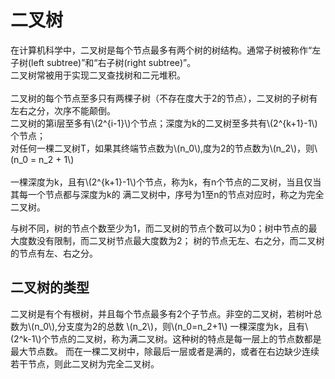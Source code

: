 # 二叉树
<script type="text/javascript" src="http://cdn.mathjax.org/mathjax/latest/MathJax.js?config=default"></script>
在计算机科学中，二叉树是每个节点最多有两个树的树结构。通常子树被称作“左子树(left subtree)”和“右子树(right subtree)”。  
二叉树常被用于实现二叉查找树和二元堆积。  
<br>
二叉树的每个节点至多只有两棵子树（不存在度大于2的节点），二叉树的子树有左右之分，次序不能颠倒。  
二叉树的第i层至多有\\(2^{i-1}\\)个节点；深度为k的二叉树至多共有\\(2^{k+1}-1\\)个节点；  
对任何一棵二叉树T，如果其终端节点数为\\(n_0\\),度为2的节点数为\\(n_2\\)，则\\(n_0 = n_2 + 1\\)  
<br>
一棵深度为k，且有\\(2^{k+1}-1\\)个节点，称为k，有n个节点的二叉树，当且仅当其每一个节点都与深度为k的
满二叉树中，序号为1至n的节点对应时，称之为完全二叉树。

与树不同，树的节点个数至少为1，而二叉树的节点个数可以为0；树中节点的最大度数没有限制，而二叉树节点最大度数为2；
树的节点无左、右之分，而二叉树的节点有左、右之分。

## 二叉树的类型
二叉树是有个有根树，并且每个节点最多有2个子节点。非空的二叉树，若树叶总数为\\(n_0\\),分支度为2的总数
\\(n_2\\)，则\\(n_0=n_2+1\\)
一棵深度为k，且有\\(2^k-1\\)个节点的二叉树，称为满二叉树。这种树的特点是每一层上的节点数都是最大节点数。
而在一棵二叉树中，除最后一层或者是满的，或者在右边缺少连续若干节点，则此二叉树为完全二叉树。


